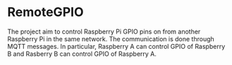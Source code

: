 # RemoteGPIO
The project aim to control Raspberry Pi GPIO pins on from another Raspberry Pi in the same network. The communication is done through MQTT messages.
In particular, Raspberry A can control GPIO of Raspberry B and Rasberry B can control GPIO of Raspberry A.
